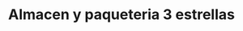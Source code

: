 ---
title: "Almacen y paqueteria 3 estrellas"
url: /los-lagos/almacen-y-paqueteria-3-estrellas/
shop: general
---